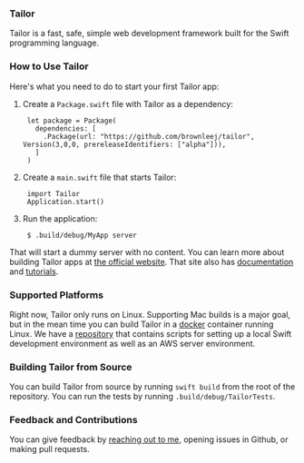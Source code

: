 ### Tailor

Tailor is a fast, safe, simple web development framework built for the Swift
programming language.

### How to Use Tailor

Here's what you need to do to start your first Tailor app:

1. Create a `Package.swift` file with Tailor as a dependency:

        let package = Package(
          dependencies: [
            .Package(url: "https://github.com/brownleej/tailor", Version(3,0,0, prereleaseIdentifiers: ["alpha"])),
          ]
        )

2. Create a `main.swift` file that starts Tailor:

        import Tailor
        Application.start()

3. Run the application:

        $ .build/debug/MyApp server

That will start a dummy server with no content. You can learn more about
building Tailor apps at
[the official website](https://tailorframe.work/). That site also has
[documentation](https://tailorframe.work/docs/overview/) and
[tutorials](https://tailorframe.work/tutorials/).

### Supported Platforms

Right now, Tailor only runs on Linux. Supporting Mac builds is a major goal, but
in the mean time you can build Tailor in a [docker](https://docker.io) container
running Linux. We have a [repository](https://github.com/brownleej/swift-docker)
that contains scripts for setting up a local Swift development environment as
well as an AWS server environment.

### Building Tailor from Source

You can build Tailor from source by running `swift build` from the root of the
repository. You can run the tests by running `.build/debug/TailorTests`.

### Feedback and Contributions

You can give feedback by [reaching out to me](http://johnbrownlee.com/contact),
opening issues in Github, or making pull requests.
